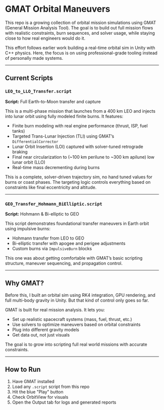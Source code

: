 # GMAT Orbital Maneuvers

This repo is a growing collection of orbital mission simulations using GMAT (General Mission Analysis Tool). The goal is to build out full mission flows with realistic constraints, burn sequences, and solver usage, while staying close to how real engineers would do it.

This effort follows earlier work building a real-time orbital sim in Unity with C++ physics. Here, the focus is on using professional-grade tooling instead of personally made systems.

---

## Current Scripts

### `LEO_to_LLO_Transfer.script`  
**Script:** Full Earth-to-Moon transfer and capture

This is a multi-phase mission that launches from a 400 km LEO and injects into lunar orbit using fully modeled finite burns. It features:

- Finite burn modeling with real engine performance (thrust, ISP, fuel tanks)
- Targeted Trans-Lunar Injection (TLI) using GMAT’s `DifferentialCorrector`
- Lunar Orbit Insertion (LOI) captured with solver-tuned retrograde braking
- Final near circularization to (~100 km perilune to ~300 km apilune) low lunar orbit (LLO)
- Real-time mass decrementing during burns

This is a complete, solver-driven trajectory sim, no hand tuned values for burns or coast phases. The targeting logic controls everything based on constraints like final eccentricity and altitude.

---

### `GEO_Transfer_Hohmann_BiElliptic.script`  
**Script:** Hohmann & Bi-elliptic to GEO

This script demonstrates foundational transfer maneuvers in Earth orbit using impulsive burns:

- Hohmann transfer from LEO to GEO
- Bi-elliptic transfer with apogee and perigee adjustments
- Custom burns via `ImpulsiveBurn` blocks

This one was about getting comfortable with GMAT’s basic scripting structure, maneuver sequencing, and propagation control.

---

## Why GMAT?

Before this, I built an orbital sim using RK4 integration, GPU rendering, and full multi-body gravity in Unity. But that kind of control only goes so far.

GMAT is built for real mission analysis. It lets you:

- Set up realistic spacecraft systems (mass, fuel, thrust, etc.)
- Use solvers to optimize maneuvers based on orbital constraints
- Plug into different gravity models
- Get data out, not just visuals

The goal is to grow into scripting full real world missions with accurate constraints.

---

## How to Run

1. Have GMAT installed
2. Load any `.script` script from this repo  
3. Hit the blue "Play" button  
4. Check OrbitView for visuals  
5. Open the Output tab for logs and generated reports


